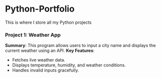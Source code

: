# Python-Portfolio
This is where I store all my Python projects

 ### Project 1: Weather App 
**Summary**: This program allows users to input a city name and displays the current weather using an API. 
**Key Features**: 
- Fetches live weather data.
- Displays temperature, humidity, and weather conditions. 
- Handles invalid inputs gracefully.  

